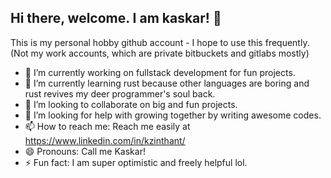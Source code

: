 ## Hi there, welcome. I am kaskar! 👋

This is my personal hobby github account - I hope to use this frequently. (Not my work accounts, which are private bitbuckets and gitlabs mostly) 

- 🔭 I’m currently working on fullstack development for fun projects. 
- 🌱 I’m currently learning rust because other languages are boring and rust revives my deer programmer's soul back. 
- 👯 I’m looking to collaborate on big and fun projects. 
- 🤔 I’m looking for help with growing together by writing awesome codes.  
- 📫 How to reach me: Reach me easily at https://www.linkedin.com/in/kzinthant/
- 😄 Pronouns: Call me Kaskar!
- ⚡ Fun fact: I am super optimistic and freely helpful lol. 
